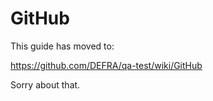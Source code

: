 # GitHub

This guide has moved to:

https://github.com/DEFRA/qa-test/wiki/GitHub

Sorry about that.
